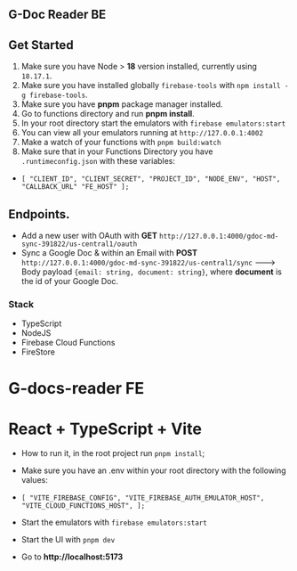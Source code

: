 ## G-Doc Reader BE
## Get Started
1. Make sure you have Node > **18** version installed, currently using `18.17.1`.
2. Make sure you have installed globally `firebase-tools` with `npm install -g firebase-tools`.  
3. Make sure you have **pnpm** package manager installed.
4. Go to functions directory and run **pnpm install**.
5. In your root directory start the emulators with `firebase emulators:start`
6. You can view all your emulators running at `http://127.0.0.1:4002`
7. Make a watch of your functions with `pnpm build:watch`
8. Make sure that in your Functions Directory you have `.runtimeconfig.json` with these variables:
 - `[
      "CLIENT_ID",
      "CLIENT_SECRET",
      "PROJECT_ID",
      "NODE_ENV",
      "HOST",
      "CALLBACK_URL"
      "FE_HOST"
    ];`

## Endpoints.
- Add a new user with OAuth with **GET** `http://127.0.0.1:4000/gdoc-md-sync-391822/us-central1/oauth`
- Sync a Google Doc & within an Email with **POST** `http://127.0.0.1:4000/gdoc-md-sync-391822/us-central1/sync` ---> Body payload `{email: string, document: string}`, where **document** is the id of your Google Doc. 

### Stack
- TypeScript
- NodeJS
- Firebase Cloud Functions
- FireStore

# G-docs-reader FE
# React + TypeScript + Vite

- How to run it, in the root project run `pnpm install`;
- Make sure you have an .env within your root directory with the following values:
 - `[
     "VITE_FIREBASE_CONFIG",
     "VITE_FIREBASE_AUTH_EMULATOR_HOST",
     "VITE_CLOUD_FUNCTIONS_HOST",
    ];`

- Start the emulators with `firebase emulators:start`
- Start the UI with `pnpm dev`
- Go to **http://localhost:5173**

